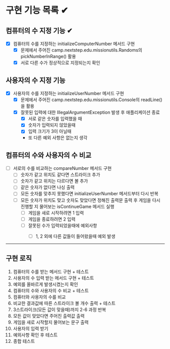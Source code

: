 #  구현 기능 목록 ✔

## 컴퓨터의 수 지정 기능 ✔
- [x] 컴퓨터의 수를 지정하는 initializeComputerNumber 메서드 구현
  - [x] 문제에서 주어진 camp.nextstep.edu.missionutils.Randoms의 pickNumberInRange() 활용
  - [x] 서로 다른 수가 정상적으로 지정되는지 확인
## 사용자의 수 지정 기능
- [x] 사용자의 수를 지정하는 initializeUserNumber 메서드 구현
  - [x] 문제에서 주어진 camp.nextstep.edu.missionutils.Console의 readLine()을 활용
  - [x] 잘못된 입력에 대한 IllegalArgumentException 발생 후 애플리케이션 종료
    - [x] 서로 같은 숫자를 입력했을 때
    - [x] 숫자가 입력되지 않았을때
    - [x] 입력 크기가 3이 아닐때
    - 또 다른 예외 사항은 없는지 생각
## 컴퓨터의 수와 사용자의 수 비교
 - [ ] 서로의 수를 비교하는 compareNumber 메서드 구현 
   - [ ] 숫자가 같고 위치도 같다면 스트라이크 추가
   - [ ] 숫자가 같고 위치는 다르다면 볼 추가
   - [ ] 같은 숫자가 없다면 나싱 출력
   - [ ] 모든 숫자를 맞추지 못했다면 initializeUserNumber 메서드부터 다시 반복
   - [ ] 모든 숫자가 위치도 맞고 숫자도 맞았다면 정해진 출력문 출력 후 게임을 다시 진행할 지 물어보는 isContinueGame 메서드 실행
     - [ ] 게임을 새로 시작하려면 1 입력
     - [ ] 게임을 종료하려면 2 입력
     - [ ] 잘못된 수가 입력되었을때에 예외사항
       - [ ] 1, 2 외에 다른 값들이 들어왔을때 예외 발생


---

## 구현 로직
1. 컴퓨터의 수를 받는 메서드 구현 + 테스트
2. 사용자의 수 입력 받는 메서드 구현 + 테스트
3. 예외를 올바르게 발생시켰는지 확인
4. 컴퓨터의 수와 사용자의 수 비교  + 테스트
5. 컴퓨터와 사용자의 수를 비교
6. 비교한 결과값에 따른 스트라이크 볼 개수 출력 + 테스트
7. 3스트라이크(모든 값이 맞을때)까지 2-6 과정 반복
8. 모든 값이 맞았다면 주어진 출력값 출력 
9. 게임을 새로 시작할지 물어보는 문구 출력
10. 사용자의 입력 받기 
11. 예외사항 확인 후 테스트
12. 종합 테스트
